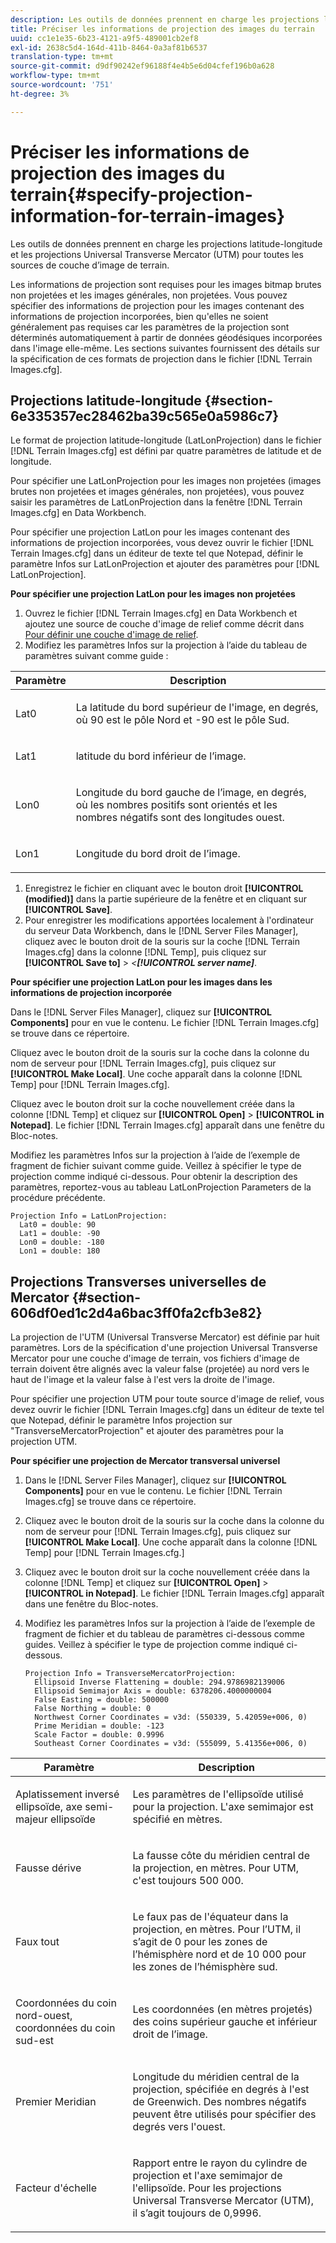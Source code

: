 ```yaml
---
description: Les outils de données prennent en charge les projections latitude-longitude et les projections Universal Transverse Mercator (UTM) pour toutes les sources de couche d’image de terrain.
title: Préciser les informations de projection des images du terrain
uuid: cc1e1e35-6b23-4121-a9f5-489001cb2ef8
exl-id: 2638c5d4-164d-411b-8464-0a3af81b6537
translation-type: tm+mt
source-git-commit: d9df90242ef96188f4e4b5e6d04cfef196b0a628
workflow-type: tm+mt
source-wordcount: '751'
ht-degree: 3%

---
```


# Préciser les informations de projection des images du terrain{#specify-projection-information-for-terrain-images}

Les outils de données prennent en charge les projections latitude-longitude et les projections Universal Transverse Mercator (UTM) pour toutes les sources de couche d’image de terrain.

Les informations de projection sont requises pour les images bitmap brutes non projetées et les images générales, non projetées. Vous pouvez spécifier des informations de projection pour les images contenant des informations de projection incorporées, bien qu&#39;elles ne soient généralement pas requises car les paramètres de la projection sont déterminés automatiquement à partir de données géodésiques incorporées dans l&#39;image elle-même. Les sections suivantes fournissent des détails sur la spécification de ces formats de projection dans le fichier [!DNL Terrain Images.cfg].

## Projections latitude-longitude {#section-6e335357ec28462ba39c565e0a5986c7}

Le format de projection latitude-longitude (LatLonProjection) dans le fichier [!DNL Terrain Images.cfg] est défini par quatre paramètres de latitude et de longitude.

Pour spécifier une LatLonProjection pour les images non projetées (images brutes non projetées et images générales, non projetées), vous pouvez saisir les paramètres de LatLonProjection dans la fenêtre [!DNL Terrain Images.cfg] en Data Workbench.

Pour spécifier une projection LatLon pour les images contenant des informations de projection incorporées, vous devez ouvrir le fichier [!DNL Terrain Images.cfg] dans un éditeur de texte tel que Notepad, définir le paramètre Infos sur LatLonProjection et ajouter des paramètres pour [!DNL LatLonProjection].

**Pour spécifier une projection LatLon pour les images non projetées**

1. Ouvrez le fichier [!DNL Terrain Images.cfg] en Data Workbench et ajoutez une source de couche d&#39;image de relief comme décrit dans [Pour définir une couche d&#39;image de relief](../../../../home/c-get-started/c-im-layers/c-ter-img-layers/c-ter-img-layers.md#concept-f4b3a20969354ca38955e3fd5beb0f4f).
1. Modifiez les paramètres Infos sur la projection à l’aide du tableau de paramètres suivant comme guide :

<table id="table_32F6EADB2DA34592ABD6FFAC9E00BB27"> 
 <thead> 
  <tr> 
   <th colname="col1" class="entry"> Paramètre </th> 
   <th colname="col2" class="entry"> Description </th> 
  </tr>
 </thead>
 <tbody> 
  <tr> 
   <td colname="col1"> <p>Lat0 </p> </td> 
   <td colname="col2"> <p>La latitude du bord supérieur de l'image, en degrés, où 90 est le pôle Nord et -90 est le pôle Sud. </p> </td> 
  </tr> 
  <tr> 
   <td colname="col1"> <p>Lat1 </p> </td> 
   <td colname="col2"> <p>latitude du bord inférieur de l’image. </p> </td> 
  </tr> 
  <tr> 
   <td colname="col1"> <p>Lon0 </p> </td> 
   <td colname="col2"> <p>Longitude du bord gauche de l’image, en degrés, où les nombres positifs sont orientés et les nombres négatifs sont des longitudes ouest. </p> </td> 
  </tr> 
  <tr> 
   <td colname="col1"> <p>Lon1 </p> </td> 
   <td colname="col2"> <p>Longitude du bord droit de l’image. </p> </td> 
  </tr> 
 </tbody> 
</table>

1. Enregistrez le fichier en cliquant avec le bouton droit **[!UICONTROL (modified)]** dans la partie supérieure de la fenêtre et en cliquant sur **[!UICONTROL Save]**.
1. Pour enregistrer les modifications apportées localement à l&#39;ordinateur du serveur Data Workbench, dans le [!DNL Server Files Manager], cliquez avec le bouton droit de la souris sur la coche [!DNL Terrain Images.cfg] dans la colonne [!DNL Temp], puis cliquez sur **[!UICONTROL Save to]** > *&lt;**[!UICONTROL server name]***.

**Pour spécifier une projection LatLon pour les images dans les informations de projection incorporée**

Dans le [!DNL Server Files Manager], cliquez sur **[!UICONTROL Components]** pour en vue le contenu. Le fichier [!DNL Terrain Images.cfg] se trouve dans ce répertoire.

Cliquez avec le bouton droit de la souris sur la coche dans la colonne du nom de serveur pour [!DNL Terrain Images.cfg], puis cliquez sur **[!UICONTROL Make Local]**. Une coche apparaît dans la colonne [!DNL Temp] pour [!DNL Terrain Images.cfg].

Cliquez avec le bouton droit sur la coche nouvellement créée dans la colonne [!DNL Temp] et cliquez sur **[!UICONTROL Open]** > **[!UICONTROL in Notepad]**. Le fichier [!DNL Terrain Images.cfg] apparaît dans une fenêtre du Bloc-notes.

Modifiez les paramètres Infos sur la projection à l’aide de l’exemple de fragment de fichier suivant comme guide. Veillez à spécifier le type de projection comme indiqué ci-dessous. Pour obtenir la description des paramètres, reportez-vous au tableau LatLonProjection Parameters de la procédure précédente.

```
Projection Info = LatLonProjection:
  Lat0 = double: 90
  Lat1 = double: -90
  Lon0 = double: -180
  Lon1 = double: 180
```

## Projections Transverses universelles de Mercator {#section-606df0ed1c2d4a6bac3ff0fa2cfb3e82}

La projection de l&#39;UTM (Universal Transverse Mercator) est définie par huit paramètres. Lors de la spécification d&#39;une projection Universal Transverse Mercator pour une couche d&#39;image de terrain, vos fichiers d&#39;image de terrain doivent être alignés avec la valeur false (projetée) au nord vers le haut de l&#39;image et la valeur false à l&#39;est vers la droite de l&#39;image.

Pour spécifier une projection UTM pour toute source d&#39;image de relief, vous devez ouvrir le fichier [!DNL Terrain Images.cfg] dans un éditeur de texte tel que Notepad, définir le paramètre Infos projection sur &quot;TransverseMercatorProjection&quot; et ajouter des paramètres pour la projection UTM.

**Pour spécifier une projection de Mercator transversal universel**

1. Dans le [!DNL Server Files Manager], cliquez sur **[!UICONTROL Components]** pour en vue le contenu. Le fichier [!DNL Terrain Images.cfg] se trouve dans ce répertoire.
1. Cliquez avec le bouton droit de la souris sur la coche dans la colonne du nom de serveur pour [!DNL Terrain Images.cfg], puis cliquez sur **[!UICONTROL Make Local]**. Une coche apparaît dans la colonne [!DNL Temp] pour [!DNL Terrain Images.cfg.]
1. Cliquez avec le bouton droit sur la coche nouvellement créée dans la colonne [!DNL Temp] et cliquez sur **[!UICONTROL Open]** > **[!UICONTROL in Notepad]**. Le fichier [!DNL Terrain Images.cfg] apparaît dans une fenêtre du Bloc-notes.
1. Modifiez les paramètres Infos sur la projection à l’aide de l’exemple de fragment de fichier et du tableau de paramètres ci-dessous comme guides. Veillez à spécifier le type de projection comme indiqué ci-dessous.

   ```
   Projection Info = TransverseMercatorProjection:
     Ellipsoid Inverse Flattening = double: 294.9786982139006
     Ellipsoid Semimajor Axis = double: 6378206.4000000004
     False Easting = double: 500000
     False Northing = double: 0
     Northwest Corner Coordinates = v3d: (550339, 5.42059e+006, 0)
     Prime Meridian = double: -123
     Scale Factor = double: 0.9996
     Southeast Corner Coordinates = v3d: (555099, 5.41356e+006, 0)
   ```

<table id="table_71AEEAE808B9436B9846987A54D5D1D2"> 
 <thead> 
  <tr> 
   <th colname="col1" class="entry"> Paramètre </th> 
   <th colname="col2" class="entry"> Description </th> 
  </tr>
 </thead>
 <tbody> 
  <tr> 
   <td colname="col1"> <p>Aplatissement inversé ellipsoïde, axe semi-majeur ellipsoïde </p> </td> 
   <td colname="col2"> <p>Les paramètres de l'ellipsoïde utilisé pour la projection. L'axe semimajor est spécifié en mètres. </p> </td> 
  </tr> 
  <tr> 
   <td colname="col1"> <p>Fausse dérive </p> </td> 
   <td colname="col2"> <p>La fausse côte du méridien central de la projection, en mètres. Pour UTM, c'est toujours 500 000. </p> </td> 
  </tr> 
  <tr> 
   <td colname="col1"> <p>Faux tout </p> </td> 
   <td colname="col2"> <p>Le faux pas de l'équateur dans la projection, en mètres. Pour l’UTM, il s’agit de 0 pour les zones de l’hémisphère nord et de 10 000 pour les zones de l’hémisphère sud. </p> </td> 
  </tr> 
  <tr> 
   <td colname="col1"> <p>Coordonnées du coin nord-ouest, coordonnées du coin sud-est </p> </td> 
   <td colname="col2"> <p>Les coordonnées (en mètres projetés) des coins supérieur gauche et inférieur droit de l’image. </p> </td> 
  </tr> 
  <tr> 
   <td colname="col1"> <p>Premier Meridian </p> </td> 
   <td colname="col2"> <p>Longitude du méridien central de la projection, spécifiée en degrés à l'est de Greenwich. Des nombres négatifs peuvent être utilisés pour spécifier des degrés vers l'ouest. </p> </td> 
  </tr> 
  <tr> 
   <td colname="col1"> <p>Facteur d'échelle </p> </td> 
   <td colname="col2"> <p>Rapport entre le rayon du cylindre de projection et l'axe semimajor de l'ellipsoïde. Pour les projections Universal Transverse Mercator (UTM), il s’agit toujours de 0,9996. </p> </td> 
  </tr> 
 </tbody> 
</table>
